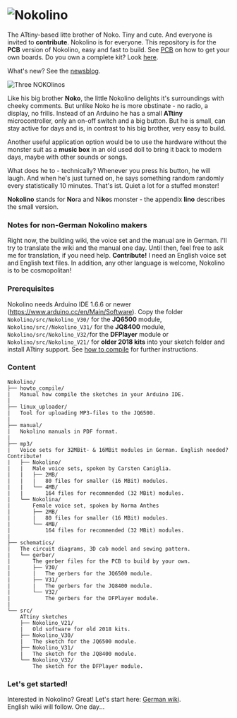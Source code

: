 # ![Nokolino](http://www.nikolairadke.de/Nokolino/nokolino_back.jpg)  

The ATtiny-based litte brother of Noko. Tiny and cute. And everyone is invited to **contribute**. Nokolino is for everyone. This repository is for the **PCB** version of Nokolino, easy and fast to build. See [PCB](https://github.com/NikolaiRadke/NOKOlino_2/tree/master/PCB.md) on how to get your own boards. Do you own a complete kit? Look [here](https://github.com/NikolaiRadke/Nokolino).    
  
What's new? See the [newsblog](https://github.com/NikolaiRadke/NOKOlino_2/tree/master/NEWS.md).   

![Three NOKOlinos](http://www.nikolairadke.de/NOKOlino_2/nokolinos.png)
  
Like his big brother **Noko**, the little Nokolino delights it's surroundings with cheeky comments. But unlike Noko he is more obstinate - no radio, a display, no frills. Instead of an Arduino he has a small **ATtiny** microcontroller, only an on-off switch and a big button. But he is small, can stay active for days and is, in contrast to his big brother, very easy to build.  
  
Another useful application option would be to use the hardware without the monster suit as a **music box** in an old used doll to bring it back to modern days, maybe with other sounds or songs.  

What does he to - technically? Whenever you press his button, he will laugh. And when he's just turned on, he says something random randomly every statistically 10 minutes. That's ist. Quiet a lot for a stuffed monster!  
  
**Nokolino** stands for **No**ra and Ni**ko**s monster - the appendix **lino** describes the small version.  
  
### Notes for non-German Nokolino makers  
  
Right now, the building wiki, the voice set and the manual are in German. I'll try to translate the wiki and the manual one day. Until then, feel free to ask me for translation, if you need help. **Contribute!** I need an English voice set and English text files. In addition, any other language is welcome, Nokolino is to be cosmopolitan!
  
### Prerequisites
  
Nokolino needs Arduino IDE 1.6.6 or newer (https://www.arduino.cc/en/Main/Software). Copy the folder `Nokolino/src/Nokolino_V30/` for the **JQ6500** module, `Nokolino/src//Nokolino_V31/` for the **JQ8400** module, `Nokolino/src/Nokolino_V32/`for the **DFPlayer** module or `Nokolino/src/Nokolino_V21/` for **older 2018 kits** into your sketch folder and install ATtiny support. See [how to compile](https://github.com/NikolaiRadke/Nokolino_pcb/tree/master/howto_compile) for further instructions. 
  
### Content

```
Nokolino/
├── howto_compile/
|   Manual how compile the sketches in your Arduino IDE.
|
├── linux_uploader/
|   Tool for uploading MP3-files to the JQ6500.
|
├── manual/
|   Nokolino manuals in PDF format.
|
├── mp3/
|   Voice sets for 32MBit- & 16MBit modules in German. English needed? Contribute!
|   ├── Nokolino/
|   |   Male voice sets, spoken by Carsten Caniglia.
|   |   ├── 2MB/
|   |   |   80 files for smaller (16 MBit) modules.
|   |   └── 4MB/
|   |       164 files for recommended (32 MBit) modules.
|   └── Nokolina/
|       Female voice set, spoken by Norma Anthes
|       ├── 2MB/
|       |   80 files for smaller (16 MBit) modules.
|       └── 4MB/
|           164 files for recommended (32 MBit) modules.
|
├── schematics/
|   The circuit diagrams, 3D cab model and sewing pattern.  
|   └── gerber/
|       The gerber files for the PCB to build by your own.
|       ├── V30/
|       |   The gerbers for the JQ6500 module.
|       ├── V31/
|       |   The gerbers for the JQ8400 module.
|       └── V32/
|           The gerbers for the DFPlayer module.
|
└── src/
    ATtiny sketches
    ├── Nokolino_V21/
    |   Old software for old 2018 kits.
    ├── Nokolino_V30/
    |   The sketch for the JQ6500 module.
    ├── Nokolino_V31/
    |   The sketch for the JQ8400 module.
    └── Nokolino_V32/
        The sketch for the DFPlayer module.
```
### Let's get started!

Interested in Nokolino? Great! Let's start here: [German wiki](https://github.com/NikolaiRadke/Nokolino_pcb/wiki).  
English wiki will follow. One day...


